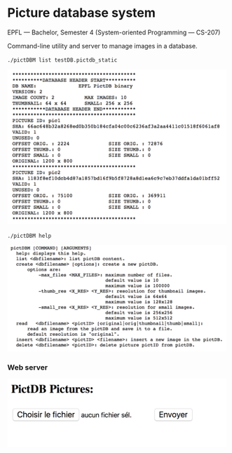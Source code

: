 # Picture database system

EPFL — Bachelor, Semester 4 (System-oriented Programming — CS-207)

Command-line utility and server to manage images in a database.

`./pictDBM list testDB.pictdb_static`

<img src="https://github.com/MatteoGiorla/picture-database/blob/master/img/list.png" width="500">

`./pictDBM help`

<img src="https://github.com/MatteoGiorla/picture-database/blob/master/img/help.png" width="500">

### Web server

<img src="https://github.com/MatteoGiorla/picture-database/blob/master/img/index.png" width="500">

